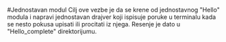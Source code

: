#Jednostavan modul
Cilj ove vezbe je da se krene od jednostavnog "Hello" modula i napravi jednostavan drajver koji ispisuje poruke u terminalu kada se nesto pokusa upisati ili procitati iz njega. Resenje je dato u "Hello_complete" direktorijumu.
